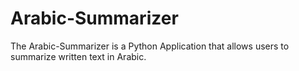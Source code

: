 # Arabic-Summarizer
The Arabic-Summarizer is a Python Application that allows users to summarize written text in Arabic.

